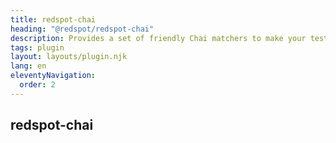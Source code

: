 ```yaml
---
title: redspot-chai
heading: "@redspot/redspot-chai"
description: Provides a set of friendly Chai matchers to make your tests easy to write and read.
tags: plugin
layout: layouts/plugin.njk
lang: en
eleventyNavigation:
  order: 2
---
```


## redspot-chai
